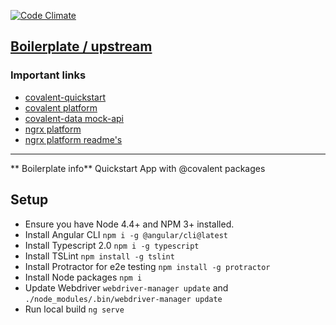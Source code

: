 [![Code Climate](https://codeclimate.com/github/BrentDietrich/test/badges/gpa.svg)](https://codeclimate.com/github/BrentDietrich/test)

## [Boilerplate / upstream](https://github.com/Teradata/covalent-quickstart)

### Important links
- [covalent-quickstart](https://github.com/Teradata/covalent-quickstart)
- [covalent platform](https://github.com/Teradata/covalent)
- [covalent-data mock-api](https://github.com/Teradata/covalent-data)
- [ngrx platform](https://github.com/ngrx/platform)
- [ngrx platform readme's](https://github.com/ngrx/platform/tree/master/docs)


---
** Boilerplate info**
Quickstart App with @covalent packages

## Setup

* Ensure you have Node 4.4+ and NPM 3+ installed.
* Install Angular CLI `npm i -g @angular/cli@latest`
* Install Typescript 2.0 `npm i -g typescript`
* Install TSLint `npm install -g tslint`
* Install Protractor for e2e testing `npm install -g protractor`
* Install Node packages `npm i`
* Update Webdriver `webdriver-manager update` and `./node_modules/.bin/webdriver-manager update`
* Run local build `ng serve`
